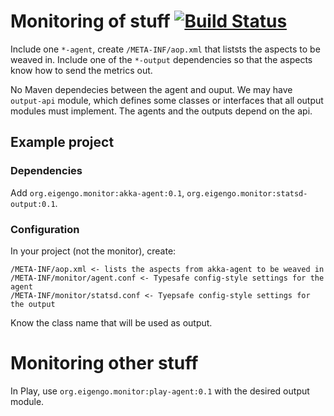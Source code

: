 # Monitoring of stuff [![Build Status](https://travis-ci.org/eigengo/monitor.png?branch=master)](https://travis-ci.org/eigengo/monitor)

Include one ``*-agent``, create ``/META-INF/aop.xml`` that liststs the aspects to be weaved in. Include
one of the ``*-output`` dependencies so that the aspects know how to send the metrics out.

No Maven dependecies between the agent and ouput. We may have ``output-api`` module, which defines some classes 
or interfaces that all output modules must implement. The agents and the outputs depend on the api.

## Example project

### Dependencies
Add ``org.eigengo.monitor:akka-agent:0.1``, ``org.eigengo.monitor:statsd-output:0.1``. 

### Configuration
In your project (not the monitor), create:

```
/META-INF/aop.xml <- lists the aspects from akka-agent to be weaved in
/META-INF/monitor/agent.conf <- Typesafe config-style settings for the agent
/META-INF/monitor/statsd.conf <- Tyepsafe config-style settings for the output
```

Know the class name that will be used as output.

# Monitoring other stuff
In Play, use ``org.eigengo.monitor:play-agent:0.1`` with the desired output module.

